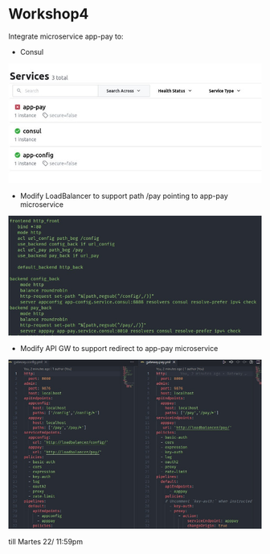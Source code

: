 # Workshop4

Integrate microservice app-pay to:
- Consul

![Evidencia 1](ev1.jpg "Evidencia 1")

- Modify LoadBalancer to support path /pay pointing to app-pay microservice 

![Evidencia 2](ev2.jpg "Evidencia 2")

- Modify API GW to support redirect to app-pay microservice

![Evidencia 3](ev3.jpg "Evidencia 3")

till Martes 22/ 11:59pm 

